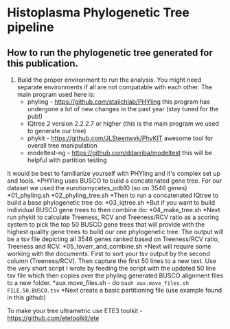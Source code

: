 # Histoplasma Phylogenetic Tree pipeline
## How to run the phylogenetic tree generated for this publication.

1. Build the proper environment to run the analysis. You might need separate environments if all are not compatable with each other.
   The main program used here is:
   * phyling - https://github.com/stajichlab/PHYling this program has undergone a lot of new changes in the past year (stay tuned for the pub!)
   * IQtree 2 version 2.2.2.7 or higher (this is the main program we used to generate our tree)
   * phykit - https://github.com/JLSteenwyk/PhyKIT awesome tool for overall tree manipulation
   * modeltest-ng - https://github.com/ddarriba/modeltest this will be helpful with partition testing

It would be best to familiarize yourself with PHYling and it's complex set up and tools. 
   *PHYling uses BUSCO to build a concatenated gene tree. For our dataset we used the eurotiomycetes_odb10 (so on 3546 genes) 
      *01_phyling.sh
      *02_phyling_tree.sh
   *Then to run a concatenated IQtree to build a base phylogenetic tree do:
      *03_iqtree.sh
   *But if you want to build individual BUSCO gene trees to then combine do:
      *04_make_tree.sh
   *Next run phykit to calculate Treeness, RCV and Treeness/RCV ratio as a scoring system to pick the top 50 BUSCO gene trees that will provide with the highest quality gene trees to build our one phylogenetic tree. The output will be a tsv file depicting all 3546 genes ranked based on Treeness/RCV ratio, Treeness and RCV.
      *05_toverr_and_combine.sh
   *Next will require some working with the documents. First to sort your tsv output by the second column (Treeness/RCV). Then capture the first 50 lines to a new text. Use the very short script I wrote by feeding the script with the updated 50 line tsv file which then copies over the phyling generated BUSCO alignment files to a new folder.
      *aux.move_files.sh - do `bash aux.move_files.sh FILE.50.BUSCO.tsv`
   *Next create a basic partitioning file (use example found in this github)




To make your tree ultrametric use ETE3 toolkit - https://github.com/etetoolkit/ete
